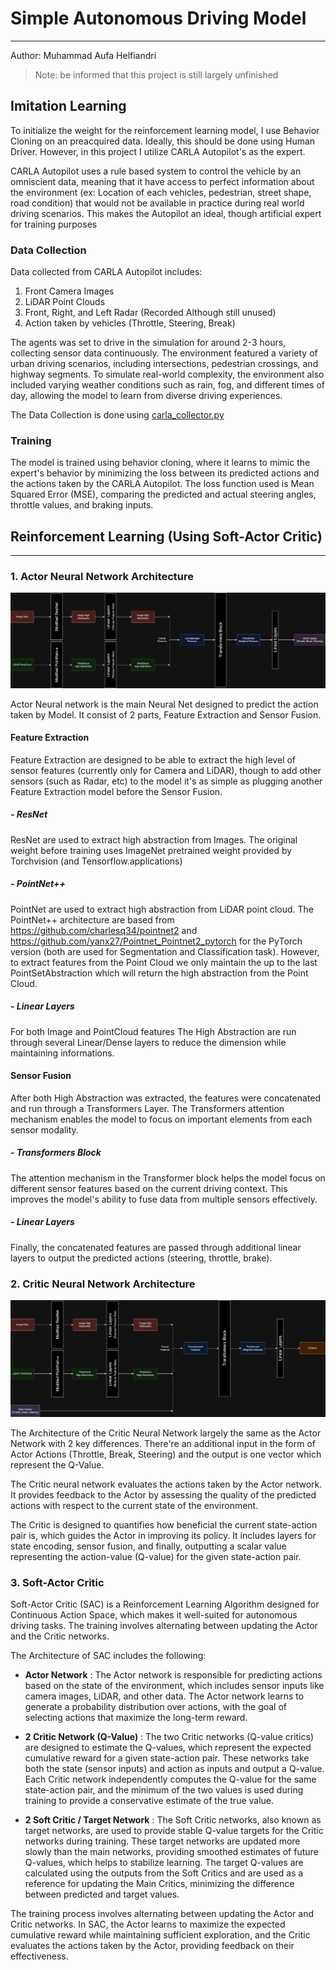 # Simple Autonomous Driving Model
___
Author: Muhammad Aufa Helfiandri

> Note: be informed that this project is still largely unfinished

## Imitation Learning

To initialize the weight for the reinforcement learning model, I use Behavior Cloning on an preacquired data. Ideally, this should be done using Human Driver. However, in this project I utilize CARLA Autopilot's as the expert.

CARLA Autopilot uses a rule based system to control the vehicle by an omniscient data, meaning that it have access to perfect information about the environment (ex: Location of each vehicles, pedestrian, street shape, road condition) that would not be available in practice during real world driving scenarios. This makes the Autopilot an ideal, though artificial expert for training purposes

### Data Collection

Data collected from CARLA Autopilot includes:
1. Front Camera Images
2. LiDAR Point Clouds
3. Front, Right, and Left Radar (Recorded Although still unused)
4. Action taken by vehicles (Throttle, Steering, Break)

The agents was set to drive in the simulation for around 2-3 hours, collecting sensor data continuously. The environment featured a variety of urban driving scenarios, including intersections, pedestrian crossings, and highway segments. To simulate real-world complexity, the environment also included varying weather conditions such as rain, fog, and different times of day, allowing the model to learn from diverse driving experiences.

The Data Collection is done using [carla_collector.py](carla_collector.py)

### Training

The model is trained using behavior cloning, where it learns to mimic the expert's behavior by minimizing the loss between its predicted actions and the actions taken by the CARLA Autopilot. The loss function used is Mean Squared Error (MSE), comparing the predicted and actual steering angles, throttle values, and braking inputs.


## Reinforcement Learning (Using Soft-Actor Critic)
___

### 1. Actor Neural Network Architecture
![Actor Neural Network Architecture](diagrams/actor-diagram.png)

Actor Neural network is the main Neural Net designed to predict the action taken by Model. It consist of 2 parts, Feature Extraction and Sensor Fusion. 


#### Feature Extraction

Feature Extraction are designed to be able to extract the high level of sensor features (currently only for Camera and LiDAR), though to add other sensors (such as Radar, etc) to the model it's as simple as plugging another Feature Extraction model before the Sensor Fusion.

##### - ResNet

ResNet are used to extract high abstraction from Images. The original weight before training uses ImageNet pretrained weight provided by Torchvision (and Tensorflow.applications)

##### - PointNet++

PointNet are used to extract high abstraction from LiDAR point cloud. The PointNet++ architecture are based from https://github.com/charlesq34/pointnet2  and https://github.com/yanx27/Pointnet_Pointnet2_pytorch for the PyTorch version (both are used for Segmentation and Classification task). However, to extract features from the Point Cloud we only maintain the up to the last PointSetAbstraction which will return the high abstraction from the Point Cloud. 

##### - Linear Layers

For both Image and PointCloud features The High Abstraction are run through several Linear/Dense layers to reduce the dimension while maintaining informations.

#### Sensor Fusion

After both High Abstraction was extracted, the features were concatenated and run through a Transformers Layer. The Transformers attention mechanism enables the model to focus on important elements from each sensor modality.

##### - Transformers Block

The attention mechanism in the Transformer block helps the model focus on different sensor features based on the current driving context. This improves the model's ability to fuse data from multiple sensors effectively.

##### - Linear Layers

Finally, the concatenated features are passed through additional linear layers to output the predicted actions (steering, throttle, brake).

### 2. Critic Neural Network Architecture
![Critic Neural Network Architecture](diagrams/critic-diagram.png)

The Architecture of the Critic Neural Network largely the same as the Actor Network with 2 key differences. There're an additional input in the form of Actor Actions (Throttle, Break, Steering) and the output is one vector which represent the Q-Value.

The Critic neural network evaluates the actions taken by the Actor network. It provides feedback to the Actor by assessing the quality of the predicted actions with respect to the current state of the environment.

The Critic is designed to quantifies how beneficial the current state-action pair is, which guides the Actor in improving its policy. It includes layers for state encoding, sensor fusion, and finally, outputting a scalar value representing the action-value (Q-value) for the given state-action pair.

### 3. Soft-Actor Critic

Soft-Actor Critic (SAC) is a Reinforcement Learning Algorithm designed for Continuous Action Space, which makes it well-suited for autonomous driving tasks. The training involves alternating between updating the Actor and the Critic networks. 

The Architecture of SAC includes the following:
- **Actor Network** : 
The Actor network is responsible for predicting actions based on the state of the environment, which includes sensor inputs like camera images, LiDAR, and other data. The Actor network learns to generate a probability distribution over actions, with the goal of selecting actions that maximize the long-term reward.

- **2 Critic Network (Q-Value)** :
The two Critic networks (Q-value critics) are designed to estimate the Q-values, which represent the expected cumulative reward for a given state-action pair. These networks take both the state (sensor inputs) and action as inputs and output a Q-value. Each Critic network independently computes the Q-value for the same state-action pair, and the minimum of the two values is used during training to provide a conservative estimate of the true value.

- **2 Soft Critic / Target Network** :
The Soft Critic networks, also known as target networks, are used to provide stable Q-value targets for the Critic networks during training. These target networks are updated more slowly than the main networks, providing smoothed estimates of future Q-values, which helps to stabilize learning. The target Q-values are calculated using the outputs from the Soft Critics and are used as a reference for updating the Main Critics, minimizing the difference between predicted and target values.

The training process involves alternating between updating the Actor and Critic networks. In SAC, the Actor learns to maximize the expected cumulative reward while maintaining sufficient exploration, and the Critic evaluates the actions taken by the Actor, providing feedback on their effectiveness.
